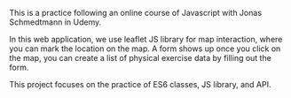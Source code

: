 This is a practice following an online course of Javascript with Jonas Schmedtmann in Udemy.

In this web application, we use leaflet JS library for map interaction, where you can mark the location on the map. A form shows up once you click on the map, you can create a list of physical exercise data by filling out the form.

This project focuses on the practice of ES6 classes, JS library, and API.
